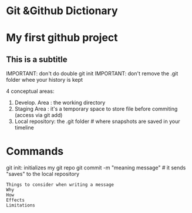 # Git &Github Dictionary
# My first github project
## This is a subtitle

IMPORTANT: don't do double git init
IMPORTANT: don't remove the .git folder whee your history is kept

4 conceptual areas:
1. Develop. Area : the working directory
2. Staging Area : it's a temporary space to store file before commiting (access via git add)
4. Local repository: the .git folder # where snapshots are saved in your timeline

# Commands
git init: initializes my git repo
git commit -m "meaning message"  # it sends "saves" to the local repository

	Things to consider when writing a message
	Why
	How
	Effects
	Limitations


